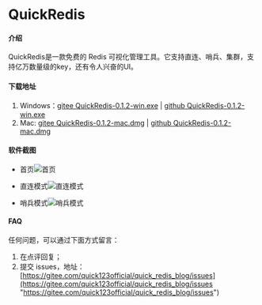 # QuickRedis

#### 介绍
QuickRedis是一款免费的 Redis 可视化管理工具。它支持直连、哨兵、集群，支持亿万数量级的key，还有令人兴奋的UI。

#### 下载地址
1. Windows：[gitee QuickRedis-0.1.2-win.exe](https://gitee.com/quick123official/quick_redis_blog/blob/master/QuickRedis-0.1.2-win.exe) | [github QuickRedis-0.1.2-win.exe](https://github.com/quick123official/quick_redis_blog/blob/master/QuickRedis-0.1.2-win.exe)
2. Mac: [gitee QuickRedis-0.1.2-mac.dmg](https://gitee.com/quick123official/quick_redis_blog/blob/master/QuickRedis-0.1.2-mac.dmg) | [github QuickRedis-0.1.2-mac.dmg](https://github.com/quick123official/quick_redis_blog/blob/master/QuickRedis-0.1.2-mac.dmg)

#### 软件截图

- 首页![首页](https://images.gitee.com/uploads/images/2020/0525/163820_bcaaa7c8_7565825.png "屏幕截图.png")

- 直连模式![直连模式](https://images.gitee.com/uploads/images/2020/0525/163731_bc3177ab_7565825.png "屏幕截图.png")

- 哨兵模式![哨兵模式](https://images.gitee.com/uploads/images/2020/0525/163845_2e5a89a6_7565825.png "屏幕截图.png")

#### FAQ 
任何问题，可以通过下面方式留言：
1. 在点评回复；
2. 提交 issues，地址：[https://gitee.com/quick123official/quick_redis_blog/issues](https://gitee.com/quick123official/quick_redis_blog/issues "https://gitee.com/quick123official/quick_redis_blog/issues")